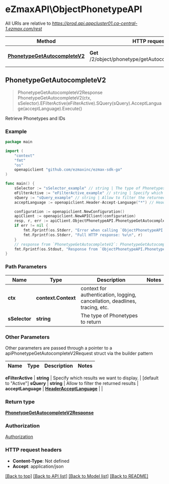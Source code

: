 # eZmaxAPI\ObjectPhonetypeAPI

All URIs are relative to *https://prod.api.appcluster01.ca-central-1.ezmax.com/rest*

Method | HTTP request | Description
------------- | ------------- | -------------
[**PhonetypeGetAutocompleteV2**](ObjectPhonetypeAPI.md#PhonetypeGetAutocompleteV2) | **Get** /2/object/phonetype/getAutocomplete/{sSelector} | Retrieve Phonetypes and IDs



## PhonetypeGetAutocompleteV2

> PhonetypeGetAutocompleteV2Response PhonetypeGetAutocompleteV2(ctx, sSelector).EFilterActive(eFilterActive).SQuery(sQuery).AcceptLanguage(acceptLanguage).Execute()

Retrieve Phonetypes and IDs



### Example

```go
package main

import (
	"context"
	"fmt"
	"os"
	openapiclient "github.com/ezmaxinc/ezmax-sdk-go"
)

func main() {
	sSelector := "sSelector_example" // string | The type of Phonetypes to return
	eFilterActive := "eFilterActive_example" // string | Specify which results we want to display. (optional) (default to "Active")
	sQuery := "sQuery_example" // string | Allow to filter the returned results (optional)
	acceptLanguage := openapiclient.Header-Accept-Language("*") // HeaderAcceptLanguage |  (optional)

	configuration := openapiclient.NewConfiguration()
	apiClient := openapiclient.NewAPIClient(configuration)
	resp, r, err := apiClient.ObjectPhonetypeAPI.PhonetypeGetAutocompleteV2(context.Background(), sSelector).EFilterActive(eFilterActive).SQuery(sQuery).AcceptLanguage(acceptLanguage).Execute()
	if err != nil {
		fmt.Fprintf(os.Stderr, "Error when calling `ObjectPhonetypeAPI.PhonetypeGetAutocompleteV2``: %v\n", err)
		fmt.Fprintf(os.Stderr, "Full HTTP response: %v\n", r)
	}
	// response from `PhonetypeGetAutocompleteV2`: PhonetypeGetAutocompleteV2Response
	fmt.Fprintf(os.Stdout, "Response from `ObjectPhonetypeAPI.PhonetypeGetAutocompleteV2`: %v\n", resp)
}
```

### Path Parameters


Name | Type | Description  | Notes
------------- | ------------- | ------------- | -------------
**ctx** | **context.Context** | context for authentication, logging, cancellation, deadlines, tracing, etc.
**sSelector** | **string** | The type of Phonetypes to return | 

### Other Parameters

Other parameters are passed through a pointer to a apiPhonetypeGetAutocompleteV2Request struct via the builder pattern


Name | Type | Description  | Notes
------------- | ------------- | ------------- | -------------

 **eFilterActive** | **string** | Specify which results we want to display. | [default to &quot;Active&quot;]
 **sQuery** | **string** | Allow to filter the returned results | 
 **acceptLanguage** | [**HeaderAcceptLanguage**](HeaderAcceptLanguage.md) |  | 

### Return type

[**PhonetypeGetAutocompleteV2Response**](PhonetypeGetAutocompleteV2Response.md)

### Authorization

[Authorization](../README.md#Authorization)

### HTTP request headers

- **Content-Type**: Not defined
- **Accept**: application/json

[[Back to top]](#) [[Back to API list]](../README.md#documentation-for-api-endpoints)
[[Back to Model list]](../README.md#documentation-for-models)
[[Back to README]](../README.md)

